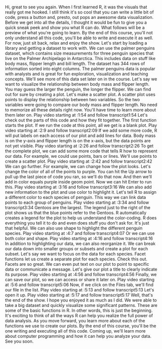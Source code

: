 

Hi, great to see you again. When I first learned R, it was the visuals that really got me hooked. I still think it's so cool that you can write a little bit of code, press a button and, presto, out pops an awesome data visualization. Before we get into all the details, I thought it would be fun to give you a quick sneak peek and show you what R can do. What follows will be a preview of what you're going to learn. By the end of this course, you'll not only understand all this code, you'll be able to write and execute it as well. For now, just sit back, relax and enjoy the show. Let's start by loading a library and getting a dataset to work with. We can use the palmer penguins dataset, which contains size measurements for three penguin species that live on the Palmer Archipelago in Antarctica. This includes data on stuff like body mass, flipper length and bill length. The dataset has 344 rows of information sorted into eight columns. The palmer penguins data is popular with analysts and is great for fun exploration, visualization and teaching concepts. We'll see more of this data set later on in the course. Let's say we want to visualize the relationship between body mass and flipper length. You may guess the larger the penguin, the longer the flipper. We can find out for sure by creating a plot. Let's make a scatter plot. A scatter plot uses points to display the relationship between two variables. So the two variables were going to compare our body mass and flipper length. No need to memorize all these details right now. You'll have time to learn more about them later on.
Play video starting at :1:54 and follow transcript1:54
Let's check out the parts of this code and how they fit together. The first function starts the plot. If we run the code at this point, all we get is a blank plot.
Play video starting at :2:9 and follow transcript2:09
If we add some more code, R will put labels on each access of our plot and add lines for data. Body mass is on the y-axis and flipper length is on the x-axis, but the data points are not yet visible.
Play video starting at :2:26 and follow transcript2:26
To get the complete plot, we can add some more code that tells R how to represent our data. For example, we could use points, bars or lines. We'll use points to create a scatter plot.
Play video starting at :2:42 and follow transcript2:42
We can go further. For example, we can change how the plot looks. Let's change the color of all of the points to purple. You can hit the Up arrow to pull up the last piece of code you ran, so we'll do that now. And then we'll add in color equals purple inside geom point. Now we can hit Enter to run this.
Play video starting at :3:16 and follow transcript3:16
We can also add new information to the plot and use color to highlight it. Let's tell R to assign a different color to each species of penguin. This way we can link data points to each group of penguins.
Play video starting at :3:34 and follow transcript3:34
Gentoos are the largest. The legend just to the right of the plot shows us that the blue points refer to the Gentoos. R automatically creates a legend for the plot to help us understand the color-coding. R does everything you tell it to do and even does stuff you don't ask for. It's just that helpful. We can also use shape to highlight the different penguin species.
Play video starting at :4:7 and follow transcript4:07
Or we can use both color and shape.
Play video starting at :4:16 and follow transcript4:16
In addition to highlighting our data, we can also reorganize it. We can break our data down into smaller groups or subsets and create a plot for each subset. Let's say we want to focus on the data for each species. Facet functions let us create a separate plot for each species. Check this out. Facets are so great. We can even put text on our plot to point to specific data or communicate a message. Let's give our plot a title to clearly indicate its purpose.
Play video starting at :4:56 and follow transcript4:56
Finally, we can save our plot, so we can access or share it later on.
Play video starting at :5:6 and follow transcript5:06
Now, if we click on the Files tab, we'll find our file in the list.
Play video starting at :5:13 and follow transcript5:13
Let's open it up.
Play video starting at :5:17 and follow transcript5:17
Well, that's the end of the show. I hope you enjoyed it as much as I did. We were able to take a big dataset and quickly visualize some significant patterns. These are some of the basic functions in R. In other words, this is just the beginning. It's exciting to think of all the ways R can help you realize the full power of data analysis. As you move forward, you learn more about each of the functions we use to create our plots. By the end of this course, you'll be the one writing and executing all of this code. Coming up, we'll learn more about computer programming and how it can help you analyze your data. See you soon.